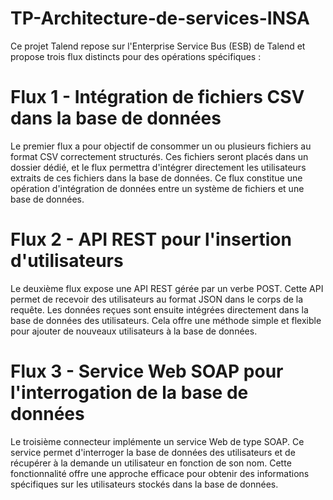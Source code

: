# TP-Architecture-de-services-INSA
Ce projet Talend repose sur l'Enterprise Service Bus (ESB) de Talend et propose trois flux distincts pour des opérations spécifiques :

# Flux 1 - Intégration de fichiers CSV dans la base de données
Le premier flux a pour objectif de consommer un ou plusieurs fichiers au format CSV correctement structurés. Ces fichiers seront placés dans un dossier dédié, et le flux permettra d'intégrer directement les utilisateurs extraits de ces fichiers dans la base de données. Ce flux constitue une opération d'intégration de données entre un système de fichiers et une base de données.

# Flux 2 - API REST pour l'insertion d'utilisateurs
Le deuxième flux expose une API REST gérée par un verbe POST. Cette API permet de recevoir des utilisateurs au format JSON dans le corps de la requête. Les données reçues sont ensuite intégrées directement dans la base de données des utilisateurs. Cela offre une méthode simple et flexible pour ajouter de nouveaux utilisateurs à la base de données.

# Flux 3 - Service Web SOAP pour l'interrogation de la base de données
Le troisième connecteur implémente un service Web de type SOAP. Ce service permet d'interroger la base de données des utilisateurs et de récupérer à la demande un utilisateur en fonction de son nom. Cette fonctionnalité offre une approche efficace pour obtenir des informations spécifiques sur les utilisateurs stockés dans la base de données.
